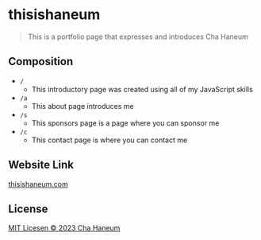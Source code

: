 # thisishaneum
> This is a portfolio page that expresses and introduces Cha Haneum

## Composition
- `/`
  - This introductory page was created using all of my JavaScript skills
- `/a`
  - This about page introduces me
- `/s`
  - This sponsors page  is a page where you can sponsor me
- `/c`
  - This contact page is where you can contact me

## Website Link
[thisishaneum.com](https://thisishaneum.com)

## License
[MIT Licesen &copy; 2023 Cha Haneum](.github/LICENSE)